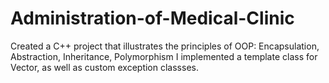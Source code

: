 # Administration-of-Medical-Clinic
Created a C++ project that illustrates the principles of OOP: Encapsulation, Abstraction, Inheritance, Polymorphism
I implemented a template class for Vector, as well as custom exception classses.
